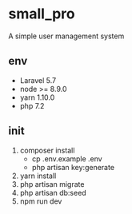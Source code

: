 # small_pro
A simple user management system

## env 
* Laravel 5.7 
* node >= 8.9.0
* yarn 1.10.0
* php 7.2
## init 
1. composer install
	* cp .env.example .env
	* php artisan key:generate
2. yarn install
3. php artisan migrate
4. php artisan db:seed 
5. npm run dev
 

